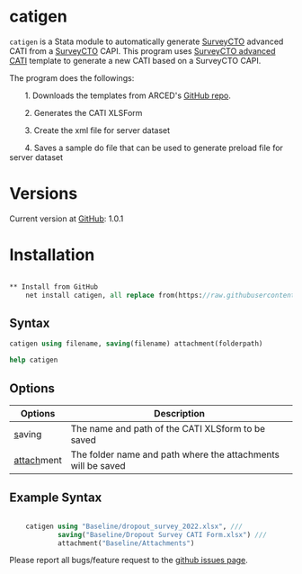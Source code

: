 # catigen

``catigen`` is a Stata module to automatically generate <a href="https://www.surveycto.com" target="_blank">SurveyCTO</a> advanced CATI from a <a href="https://www.surveycto.com" target="_blank">SurveyCTO</a> CAPI. This program uses <a href="https://support.surveycto.com/hc/en-us/articles/360046370714-Advanced-CATI-sample-workflow" target="_blank">SurveyCTO advanced CATI</a> template to generate a new CATI based on a SurveyCTO CAPI.

The program does the followings:

&nbsp;&nbsp;&nbsp;&nbsp;&nbsp;&nbsp; 1. Downloads the templates from ARCED's <a href="https://github.com/ARCED-Foundation/catigen/tree/master/templates" target="_blank">GitHub repo</a>.

&nbsp;&nbsp;&nbsp;&nbsp;&nbsp;&nbsp; 2. Generates the CATI XLSForm

&nbsp;&nbsp;&nbsp;&nbsp;&nbsp;&nbsp; 3. Create the xml file for server dataset

&nbsp;&nbsp;&nbsp;&nbsp;&nbsp;&nbsp; 4. Saves a sample do file that can be used to generate preload file for server dataset




# Versions
Current version at <a href="https://github.com/ARCED-Foundation/catigen#installation" target="_blank">GitHub</a>: 1.0.1 <br>



# Installation

```Stata

** Install from GitHub
    net install catigen, all replace from(https://raw.githubusercontent.com/ARCED-Foundation/catigen/master)

```

## Syntax
```stata
catigen using filename, saving(filename) attachment(folderpath) 

help catigen
```

## Options
| Options      | Description |
| ---        |    ----   |
| <u>s</u>aving |  The name and path of the CATI XLSform to be saved | 
| <u>attach</u>ment   | The folder name and path where the attachments will be saved |


## Example Syntax
```Stata

    catigen using "Baseline/dropout_survey_2022.xlsx", ///
			saving("Baseline/Dropout Survey CATI Form.xlsx") ///
			attachment("Baseline/Attachments")

```

Please report all bugs/feature request to the <a href="https://github.com/ARCED-Foundation/catigen/issues" target="_blank"> github issues page</a>.


